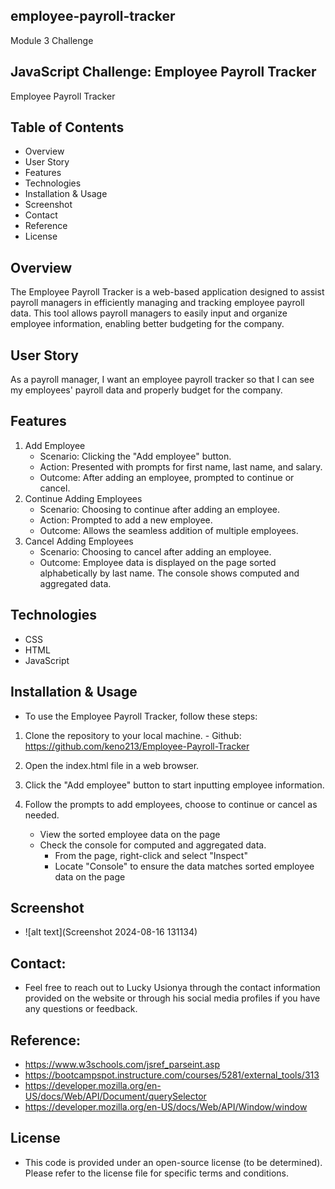 ## employee-payroll-tracker
Module 3 Challenge

## JavaScript Challenge: Employee Payroll Tracker
Employee Payroll Tracker

## Table of Contents
- Overview
- User Story
- Features
- Technologies
- Installation & Usage
- Screenshot
- Contact
- Reference
- License

## Overview
The Employee Payroll Tracker is a web-based application designed to assist payroll managers in efficiently managing and tracking employee payroll data. This tool allows payroll managers to easily input and organize employee information, enabling better budgeting for the company.

## User Story
As a payroll manager, I want an employee payroll tracker so that I can see my employees' payroll data and properly budget for the company.

## Features
1. Add Employee
    - Scenario: Clicking the "Add employee" button.
    - Action: Presented with prompts for first name, last name, and salary.
    - Outcome: After adding an employee, prompted to continue or cancel.
2. Continue Adding Employees
    - Scenario: Choosing to continue after adding an employee.
    - Action: Prompted to add a new employee.
    - Outcome: Allows the seamless addition of multiple employees.
3. Cancel Adding Employees
    - Scenario: Choosing to cancel after adding an employee.
    - Outcome: Employee data is displayed on the page sorted alphabetically by last name. The console shows computed and aggregated data.

## Technologies
- CSS
- HTML
- JavaScript

##  Installation & Usage
- To use the Employee Payroll Tracker, follow these steps:
1. Clone the repository to your local machine.
        - Github: https://github.com/keno213/Employee-Payroll-Tracker

2. Open the index.html file in a web browser.

3. Click the "Add employee" button to start inputting employee information.

4. Follow the prompts to add employees, choose to continue or cancel as needed.
    - View the sorted employee data on the page
    - Check the console for computed and aggregated data.
        - From the page, right-click and select "Inspect"
        - Locate "Console" to ensure the data matches sorted employee data on the page

## Screenshot
 - ![alt text](Screenshot 2024-08-16 131134)

## Contact:
- Feel free to reach out to Lucky Usionya through the contact information provided on the website or through his social media profiles if you have any questions or feedback.

## Reference:
- https://www.w3schools.com/jsref_parseint.asp
- https://bootcampspot.instructure.com/courses/5281/external_tools/313
- https://developer.mozilla.org/en-US/docs/Web/API/Document/querySelector
- https://developer.mozilla.org/en-US/docs/Web/API/Window/window

## License
- This code is provided under an open-source license (to be determined). Please refer to the license file for specific terms and conditions.
